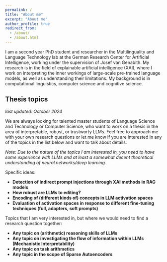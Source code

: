 ```yaml
---
permalink: /
title: "About me"
excerpt: "About me"
author_profile: true
redirect_from: 
  - /about/
  - /about.html
---
```


I am a second year PhD student and researcher in the Multilinguality and Language Technology lab at the German Research Center for Artificial Intelligence, working under the supervision of Josef van Genabith. 
My research is in the field of explainable artificial intelligence (XAI), where I work on interpreting the inner workings of large-scale pre-trained language models, as well as understanding their limitations.
My background is in computational linguistics, computer science and cognitive science.

Thesis topics 
------
*last updated: October 2024*


We are always looking for talented master students of Language Science and Technology or Computer Science, who want to work on a thesis in the area of interpretable, robust, or trustworty LLMs. Feel free to approach me with your own research questions or let me know if you are interested in any of the topics in the list below and want to talk about details.

*Note: Due to the nature of the topics I am interested in, you need to have some experience with LLMs and at least a somewhat decent theoretical understanding of neural networks/deep learning.*

Specific ideas:
- **Detection of indirect prompt injections through XAI methods in RAG models**
- **How robust are LLMs to editing?**
- **Encoding of (different kinds of) concepts in LLM activation spaces**
- **Evaluation of activation spaces in response to different fine-tuning techniques (full, adapters, soft prompts)**

Topics that I am very interested in, but where we would need to find a research question together:
- **Any topic on (arithmetic) reasoning skills of LLMs**
- **Any topic on investigating the flow of information within LLMs (Mechanistic Interpretability)**
- **Any topic on task arithmetics**
- **Any topic in the scope of Sparse Autoencoders**